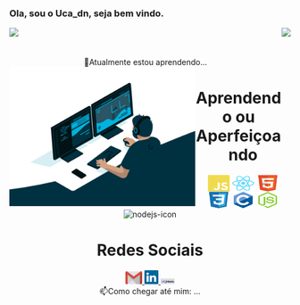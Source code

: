 ### Ola, sou o Uca_dn, seja bem vindo.

<div>  
  <img  height="180em" src="https://github-readme-stats.vercel.app/api?username=indiodonorte&show_icons=true&theme=great-gatsby&include_all_commits=true&count_private=true"/>
  <img align="right" height="180em" src="https://github-readme-stats.vercel.app/api/top-langs/?username=indiodonorte&layout=compact&langs_count=16&theme=great-gatsby"/>
</div>
<br>

<div  align="center"> 
  <div style="display: inline_block"><br>
  🌱Atualmente estou aprendendo... 
   <img align="left" height="250" alt="coding-time" src="code.gif">
    <h1 align="center">Aprendendo ou Aperfeiçoando</h1>
    <img align="center" height="30" width="40" alt="js-icon"  src="https://raw.githubusercontent.com/devicons/devicon/master/icons/javascript/javascript-plain.svg">
    <img align="center" height="30" width="40" alt="react-icon" src="https://raw.githubusercontent.com/devicons/devicon/master/icons/react/react-original.svg">
    <img align="center" height="30" width="40" alt="html-icon" src="https://raw.githubusercontent.com/devicons/devicon/master/icons/html5/html5-original.svg">
    <img align="center" height="30" width="40" alt="css-icon" src="https://raw.githubusercontent.com/devicons/devicon/master/icons/css3/css3-original.svg">
    <img align="center" height="30" width="40" alt="c-icon" src="https://raw.githubusercontent.com/devicons/devicon/master/icons/c/c-original.svg">
    <img align="center" height="30" width="40" alt="nodejs-icon" src="https://raw.githubusercontent.com/devicons/devicon/master/icons/nodejs/nodejs-original.svg">
    <img align="center" height="30" width="40" alt="nodejs-icon" src="https://raw.githubusercontent.com/jmnote/z-icons/master/svg/cpp.svg">
  
   </div>
    

  <h1 align="center">Redes Sociais</h1>
    <a href = "mailto: ucadonorte@gmail.com">
      <img width="30" src="gmail.svg" >
    </a>
    <a href = "https://br.linkedin.com/in/uca-dn?trk=profile-badge">
      <img width="25" src="linkedin.svg">
    </a>
    <a href="https://www.facebook.com/uca.dn/">
         <img width="25" src="facebook.jpg" alt="Facebook" >
    </a><br>
 📫Como chegar até mim: ... 
</div>
